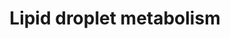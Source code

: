 ---
annotations:
- id: DOID:3146
  parent: genetic disease
  type: Disease Ontology
  value: lipid metabolism disorder
- id: PW:0000010
  parent: classic metabolic pathway
  type: Pathway Ontology
  value: lipid metabolic pathway
- id: DOID:0050729
  parent: genetic disease
  type: Disease Ontology
  value: neutral lipid storage disease
authors:
- AgustinGV
- Egonw
- AlexanderPico
- MaintBot
- Eweitz
description: Lipid droplets are cytosolic organelles present in nearly all cell types.
  Initially they were considered only as inert lipid-storage sites, but now they are
  recognized to be involved in other functions and even associated with liver and
  kidney disease. Still, the mechanisms for lipid accumulation into the lipid droplet
  are not totally understood. Even though the lipid and protein composition of the
  lipid droplets is highly dynamic, triglycerides and cholesterol esters are the main
  components of them. This pathway features the basic enzymatic steps necessary to
  esterify glycerol and cholesterol.
last-edited: 2021-05-16
organisms:
- Rattus norvegicus
redirect_from:
- /index.php/Pathway:WP3901
- /instance/WP3901
- /instance/WP3901_r116991
revision: r116991
schema-jsonld:
- '@context': https://schema.org/
  '@id': https://wikipathways.github.io/pathways/WP3901.html
  '@type': Dataset
  creator:
    '@type': Organization
    name: WikiPathways
  description: Lipid droplets are cytosolic organelles present in nearly all cell
    types. Initially they were considered only as inert lipid-storage sites, but now
    they are recognized to be involved in other functions and even associated with
    liver and kidney disease. Still, the mechanisms for lipid accumulation into the
    lipid droplet are not totally understood. Even though the lipid and protein composition
    of the lipid droplets is highly dynamic, triglycerides and cholesterol esters
    are the main components of them. This pathway features the basic enzymatic steps
    necessary to esterify glycerol and cholesterol.
  keywords:
  - Acsl1
  - Acsl3
  - Acsl4
  - Acyl-CoA
  - Agpat1
  - Agpat2
  - Agpat3
  - Agpat4
  - Agpat5
  - Aup1
  - Bscl2
  - Cholesterol
  - Cholesterol Esters
  - DHA-P
  - Dgat1
  - Dgat2
  - Fatty Acids
  - Fitm2
  - Gk
  - Glycerol
  - Glycerol-3-P
  - Gpat2
  - Gpd1
  - Gpd2
  - Lipa
  - Lpin1
  - Lpin2
  - Lpin3
  - PhosphatidicAcid
  - Plin2
  - Pnpla2
  - Soat1
  - Soat2
  - Triglycerides
  license: CC0
  name: Lipid droplet metabolism
seo: CreativeWork
title: Lipid droplet metabolism
wpid: WP3901
---